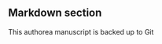 ## Markdown section

This authorea manuscript is backed up to Git[](https://github.com/slochower/Scientific-Paper)